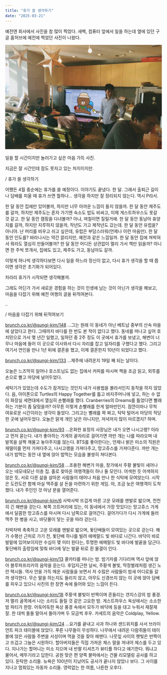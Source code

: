 ```yaml
---
title: "휴가 쓸 생각하기"
date: "2025-03-21"
---
```


예전엔 회사에서 사진을 참 많이 찍었다.
새벽, 컴퓨터 앞에서 일을 하는데 옆에 있던 구글 홈허브에 예전에 찍었던 사진이 나왔다.

![](/photo/diary/2025-03-21-휴가_쓸_생각하기.jpg)

일을 할 시간이지만 놀러가고 싶은 마음 가득 사진.

지금은 잘 시간인데 잠도 못자고 있는 처지이지만.

/
휴가 쓸 생각하기

어쨌든 4월 중순에는 휴가를 쓸 예정이다. 이야기도 끝냈다. 한 달.
그래서 출퇴근 길이나 담배를 피울 때 휴가 쓰면 뭘하나... 생각을 하지만 잘 정리되지 않는다. 역시 P라서.

한 달 동안 집에만 있어볼까, 하지만 너무 아까운 느낌이 들지 않을까.
한 달 동안 제주도를 갈까, 하지만 제주도는 혼자 가기엔 숙소도 밥도 비싸고, 이제 게스트하우스도 못갈 것 같고.
한 달 동안 캠핑을 다녀볼까? 아냐, 며칠이면 질릴거애.
한 달 동안 동남아 휴양지를 갈까, 하지만 지루하지 않을까, 작년도 가고 제작년도 갔는데.
한 달 동안 유럽을? 아니야. 난 머리를 비우고 쉬고 싶은데, 유럽은 부담스러워(언제나 이런 마음만).
한 달 동안 인도를? 바라나시는 약간 끌리지만, 예전과 같은 느낌일까.
한 달 동안 집에 쳐박혀서 뭐라도 열심히 만들어볼까?
한 달 동안 어디든 상관없이 멀리 가서 책만 읽을까?
아니면 한 주씩 쪼개서, 집에도 있고, 제주도 가고, 동남아도 갈까.

이렇게 하나씩 생각하다보면 다시 일을 하느라 정신이 없고, 다시 휴가 생각을 할 때 쯤이면 생각은 초기화가 되어있다.

차라리 휴가가 시작되면 생각해볼까.

그래도 어딘가 가서 새로운 경험을 하는 것이 인생에 남는 것이 아닌가 생각을 해보고, 마음을 다잡기 위해 예전 여행의 글을 뒤적여본다.

..

/
마음을 다잡기 위해 뒤적여보기

[brunch.co.kr/@sungi-kim/148](http://brunch.co.kr/@sungi-kim/148)
...그는 원래 이 동네가 아닌 베트남 중부의 산속 마을에 살았다고 한다. 그때까지 바다를 한 번도 본 적이 없다고 했다. 동네를 떠나고 싶어 호치민으로 가서 몇 년간 일했고, 일하던 중 2주 정도 이 곳에서 휴가를 보냈고, 해변이 너무나 마음에 들어 이 곳으로 이사와서 다시 자리를 잡고 일자리를 구했다고 했다. 그리고 여기서 연인을 만나 1년 뒤에 결혼을 했고, 이제 결혼한지 10년이 되었다고 했다.


[brunch.co.kr/@sungi-kim/133](http://brunch.co.kr/@sungi-kim/133)
...제주에 내려온지 19일 째 되는 날이다.

오늘은 느즈막히 일어나 호스트님도 없는 집에서 커피를 마시며 책을 조금 읽고, 외투를 손으로 빨고 마당에 널어두었다.

세탁기가 있었는데 수도가 잠겨있는 것인지 내가 사용법을 몰라서인지 동작을 하지 않았다. 음, 아이폰으로 Turtles의 Happy Together를 틀고 바지주머니에 넣고, 하는 수 없이 화장실 세면대에서 열심히 손빨래를 했다. Cranberries의 Dreams를 틀었다면 빨래하는 기분이 좀 달랐을까? 아무튼 이렇게 손빨래를 한게 얼마만인지. 잠깐이마나 무척 여유로운 시간이라는 생각이 들었다. 그리고는 빨래를 꽉 짜고, 탁탁 털어서 마당의 적당한 곳에 널어두었다. 오늘은 맑게 개인 날은 아니지만, 저녁까지 많이 마르겠지? 하며.

[brunch.co.kr/@sungi-kim/93](http://brunch.co.kr/@sungi-kim/93)
...온화한 표정의 사장님은 내가 오면 나시고랭? 이라고 먼저 묻는다. 내가 좋아하는 가게의 끝자리로 걸어가면 까만 개는 나를 따라오며 내 발목을 살짝 깨물고 놓아주지를 않는다. BTS를 좋아한다는, 언제나 밝은 미소의 직원은 재떨이를 먼저 가져다주고, 나시고랭을 가져다주고, 망고쥬스를 가져다준다. 까만 개는 내가 밥먹는 동안 내 옆에 앉아 밥먹는 모습을 불쌍히 쳐다본다.

[brunch.co.kr/@sungi-kim/58](http://brunch.co.kr/@sungi-kim/58)
...조용한 해변가 마을, 창가에서 주황 불빛이 새어나오는 네모네모난 이층 집. 홀로 찾아온 여행객들이 하나 둘 모인다. 어색한 듯 어색하지 않은 듯, 서로 다른 삶을 살아온 사람들이 태어나 처음 만나 한 식탁에 모여앉는다. 시작은 도란도란 함께 마실 맥주를 살 돈을 마련하기 위한 게임. 아, 조금 늦은 여행객이 도착했다. 내가 주인인 것 마냥 문을 열어준다.

[brunch.co.kr/@sungi-kim/6](http://brunch.co.kr/@sungi-kim/6)
사박사박 뜨겁게 마른 고운 모래를 맨발로 밟으며, 천천히 긴 해변을 걷는다. 북쪽 끄트머리에 있는, 이 동네에서 가장 맛있다는 망고쥬스 가게에서 달콤한 망고쥬스를 마시며 다시 남쪽으로 걸어간다. 걸어가다가 다시 가게에 들러 맥주 한 병을 사고, 바닷물이 닿는 곳을 따라 걷는다.

차박차박 축축하고 고운 모래를 맨발로 밟으며, 돛단배들이 모여있는 곳으로 걷는다. 해가 수평선 근처로 가기 전, 돛단배 하나를 빌려 에메랄드 빛 바다로 나간다. 바닥이 바로 발밑에 있어보이지만 수심이 몇 미터 된다는, 투명한 에메랄드 빛 바다에 발끝을 담근다. 돛단배의 출렁임에 맞춰 바다에 닿는 발끝 뒤로 흰 물결이 인다.

[brunch.co.kr/@sungi-kim/13](http://brunch.co.kr/@sungi-kim/13)
콜카타를 떠나는 밤. 밤기차를 기다리며 역사 앞에 앉아 블루파프리카의 음악을 듣는다. 후덥지근한 날씨, 주황색 불빛, 딱정벌레처럼 생긴 노란 택시들. 역사 안을 가득 메운 사람들을 보면서 저 수많은 사람들이 밤새 어디로들 갈까 생각한다. 무슨 말을 하는지도 들리지 않고, 아무도 신경쓰지 않는 이 곳에 앉아 담배를 피우고 있으니 사진의 한 장면 속에 들어와 있는 느낌이 든다.

[brunch.co.kr/@sungi-kim/18](http://brunch.co.kr/@sungi-kim/18)
주황색 불빛이 반짝이며 흔들리는 갠지스강의 밤 풍경. 저 멀리 골목에서 나는 소리도 들릴 것 같은 고요한 밤. 게스트하우스 옥상에서는 소소한 밤 파티가 한창. 어둑어둑한 옥상 풍경 속에서 모두가 바닥에 등을 대고 누워서 재잘재잘. 한 대씩 돌돌 말아서 돌아가며 두 모금씩 후우. 카세트의 음악은 Coldplay, Yellow.

[brunch.co.kr/@sungi-kim/24](http://brunch.co.kr/@sungi-kim/24)
...요가를 끝내고 사과 하나와 샌드위치를 사서 브라이언트 파크 테이블에 앉았다. 푸른 나무들이 무성하다. 나무에서 내려온 다람쥐들이 테이블에 앉은 사람들 주변을 서성이며 먹을 것을 찾아 헤맨다. 나뭇잎 사이의 햇빛은 반짝이고 뜨겁고 그늘은 시원하다. 할아버지들은 직접 가져온 체스 말을 꺼내어 체스를 두고 있다. 지나가는 할머니는 미소 지으며 내 반팔 티셔츠가 뷰티풀 하다고 얘기한다. 뭐냐고 물어서, 메뚜기라고 답한다. 공원 맞은 편 양쪽 블럭에서는 건물 리모델링 공사를 하고 있다. 둔탁한 소리들. 뉴욕은 100년이 지났어도 공사가 끝나지 않았나 보다. 그 사이를 지나고 멈춰있는 자동차 소리들. 영락없는 한 여름, 나른한 오후다.